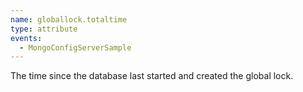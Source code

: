 ```yaml
---
name: globallock.totaltime
type: attribute
events:
  - MongoConfigServerSample
---
```


The time since the database last started and created the global lock.